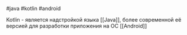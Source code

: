 #java #kotlin #android 

Kotlin - является надстройкой языка [[Java]], более современной её версией для разработки приложения на ОС [[Android]]